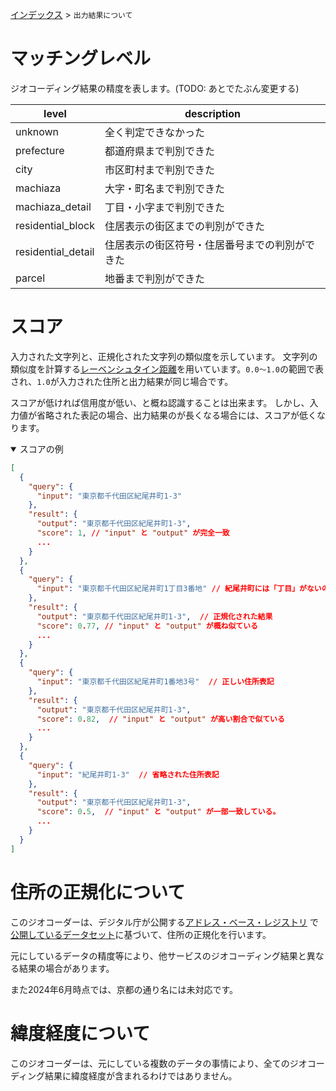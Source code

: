 [インデックス](../README.md) > `出力結果について`

# マッチングレベル

ジオコーディング結果の精度を表します。(TODO: あとでたぶん変更する)

| level               | description                               |
|---------------------|-------------------------------------------|
| unknown             | 全く判定できなかった                          |
| prefecture          | 都道府県まで判別できた                        |
| city                | 市区町村まで判別できた                        |
| machiaza            | 大字・町名まで判別できた                      |
| machiaza_detail     | 丁目・小字まで判別できた                      |
| residential_block   | 住居表示の街区までの判別ができた                |
| residential_detail  | 住居表示の街区符号・住居番号までの判別ができた    |
| parcel              | 地番まで判別ができた                          |


# スコア

入力された文字列と、正規化された文字列の類似度を示しています。
文字列の類似度を計算する[レーベンシュタイン距離](https://ja.wikipedia.org/wiki/%E3%83%AC%E3%83%BC%E3%83%99%E3%83%B3%E3%82%B7%E3%83%A5%E3%82%BF%E3%82%A4%E3%83%B3%E8%B7%9D%E9%9B%A2)を用いています。`0.0〜1.0`の範囲で表され、`1.0`が入力された住所と出力結果が同じ場合です。

スコアが低ければ信用度が低い、と概ね認識することは出来ます。
しかし、入力値が省略された表記の場合、出力結果のが長くなる場合には、スコアが低くなります。

  <details open>
    <summary>スコアの例</summary>

```json
[
  {
    "query": {
      "input": "東京都千代田区紀尾井町1-3"
    },
    "result": {
      "output": "東京都千代田区紀尾井町1-3",
      "score": 1, // "input" と "output" が完全一致
      ...
    }
  },
  {
    "query": {
      "input": "東京都千代田区紀尾井町1丁目3番地" // 紀尾井町には「丁目」がないので「1丁目」は正しくない
    },
    "result": {
      "output": "東京都千代田区紀尾井町1-3",  // 正規化された結果
      "score": 0.77, // "input" と "output" が概ね似ている
      ...
    }
  },
  {
    "query": {
      "input": "東京都千代田区紀尾井町1番地3号"  // 正しい住所表記
    },
    "result": {
      "output": "東京都千代田区紀尾井町1-3",
      "score": 0.82,  // "input" と "output" が高い割合で似ている
      ...
    }
  },
  {
    "query": {
      "input": "紀尾井町1-3"  // 省略された住所表記
    },
    "result": {
      "output": "東京都千代田区紀尾井町1-3",
      "score": 0.5,  // "input" と "output" が一部一致している。
      ...
    }
  }
]

```

  </details>


# 住所の正規化について

このジオコーダーは、デジタル庁が公開する[アドレス・ベース・レジストリ](https://www.digital.go.jp/policies/base_registry_address) で[公開しているデータセット](https://catalog.registries.digital.go.jp/rc/dataset/)に基づいて、住所の正規化を行います。

元にしているデータの精度等により、他サービスのジオコーディング結果と異なる結果の場合があります。

また2024年6月時点では、京都の通り名には未対応です。

# 緯度経度について

このジオコーダーは、元にしている複数のデータの事情により、全てのジオコーディング結果に緯度経度が含まれるわけではありません。
